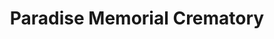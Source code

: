 ---
title: "Paradise Memorial Crematory"
url: /scottsdale/paradise-memorial-crematory/
shop: funeral directors
---
